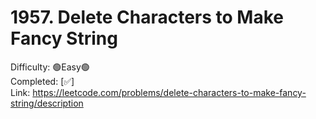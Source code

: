 # 1957. Delete Characters to Make Fancy String

Difficulty: 🟢Easy🟢 \
Completed: [✅] \
Link: https://leetcode.com/problems/delete-characters-to-make-fancy-string/description
